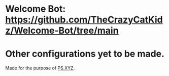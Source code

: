 # Welcome Bot: https://github.com/TheCrazyCatKidz/Welcome-Bot/tree/main

# Other configurations yet to be made.

Made for the purpose of [PS.XYZ](https://platservices.xyz).
